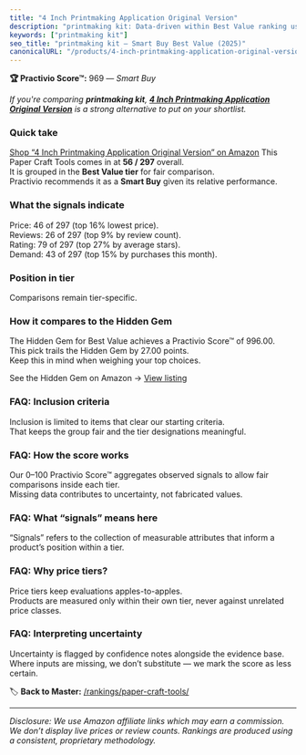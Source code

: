 ```yaml
---
title: "4 Inch Printmaking Application Original Version"
description: "printmaking kit: Data-driven within Best Value ranking using the Practivio Score™. Positioned by quality, value, demand, findability, momentum."
keywords: ["printmaking kit"]
seo_title: "printmaking kit — Smart Buy Best Value (2025)"
canonicalURL: "/products/4-inch-printmaking-application-original-version-B07YDNKSH6/"
---
```


**🏆 Practivio Score™:** 969 — _Smart Buy_


*If you're comparing **printmaking kit**, **[4 Inch Printmaking Application Original Version](https://www.amazon.com/dp/B07YDNKSH6?tag=practivio-20)** is a strong alternative to put on your shortlist.*
### Quick take
[Shop “4 Inch Printmaking Application Original Version” on Amazon](https://www.amazon.com/dp/B07YDNKSH6?tag=practivio-20)
This Paper Craft Tools comes in at **56 / 297** overall.  
It is grouped in the **Best Value tier** for fair comparison.  
Practivio recommends it as a **Smart Buy** given its relative performance.

### What the signals indicate
Price: 46 of 297 (top 16% lowest price).  
Reviews: 26 of 297 (top 9% by review count).  
Rating: 79 of 297 (top 27% by average stars).  
Demand: 43 of 297 (top 15% by purchases this month).

### Position in tier
Comparisons remain tier-specific.

### How it compares to the Hidden Gem
The Hidden Gem for Best Value achieves a Practivio Score™ of 996.00.  
This pick trails the Hidden Gem by 27.00 points.  
Keep this in mind when weighing your top choices.  

See the Hidden Gem on Amazon → [View listing](https://www.amazon.com/dp/B002YIP97K?tag=practivio-20)

### FAQ: Inclusion criteria
Inclusion is limited to items that clear our starting criteria.  
That keeps the group fair and the tier designations meaningful.

### FAQ: How the score works
Our 0–100 Practivio Score™ aggregates observed signals to allow fair comparisons inside each tier.  
Missing data contributes to uncertainty, not fabricated values.

### FAQ: What “signals” means here
“Signals” refers to the collection of measurable attributes that inform a product’s position within a tier.

### FAQ: Why price tiers?
Price tiers keep evaluations apples-to-apples.  
Products are measured only within their own tier, never against unrelated price classes.

### FAQ: Interpreting uncertainty
Uncertainty is flagged by confidence notes alongside the evidence base.  
Where inputs are missing, we don’t substitute — we mark the score as less certain.


🏷️ **Back to Master:** [/rankings/paper-craft-tools/](/rankings/paper-craft-tools/)

---
_Disclosure: We use Amazon affiliate links which may earn a commission. We don’t display live prices or review counts. Rankings are produced using a consistent, proprietary methodology._
